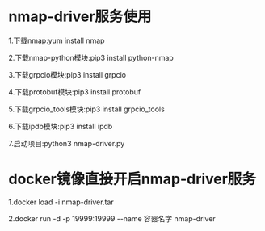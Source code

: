 # nmap-driver服务使用
1.下载nmap:yum install nmap

2.下载nmap-python模块:pip3 install python-nmap

3.下载grpcio模块:pip3 install grpcio

4.下载protobuf模块:pip3 install protobuf

5.下载grpcio_tools模块:pip3 install grpcio_tools

6.下载ipdb模块:pip3 install ipdb

7.启动项目:python3 nmap-driver.py

# docker镜像直接开启nmap-driver服务
1.docker load -i nmap-driver.tar

2.docker run -d -p 19999:19999 --name 容器名字 nmap-driver
